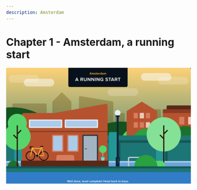 ```yaml
---
description: Amsterdam
---
```


# Chapter 1 - Amsterdam, a running start

![](../.gitbook/assets/AM.png)
